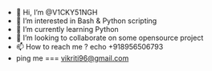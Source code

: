- 👋 Hi, I’m @V1CKY51NGH
- 👀 I’m interested in Bash & Python scripting
- 🌱 I’m currently learning Python 
- 💞️ I’m looking to collaborate on some opensource project
- 📫 How to reach me ? echo +918956506793
- ping me === vikriti96@gmail.com

<!---
V1CKY51NGH/V1CKY51NGH is a ✨ special ✨ repository because its `README.md` (this file) appears on your GitHub profile.
You can click the Preview link to take a look at your changes.
--->
